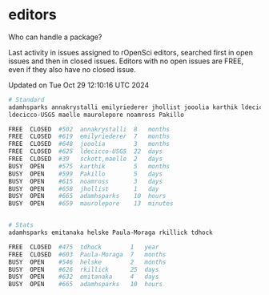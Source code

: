 # editors

Who can handle a package?

Last activity in issues assigned to rOpenSci editors, searched first in open
issues and then in closed issues. Editors with no open issues are FREE, even if
they also have no closed issue.


Updated on Tue Oct 29 12:10:16 UTC 2024

```bash
# Standard
adamhsparks annakrystalli emilyriederer jhollist jooolia karthik ldecicco
ldecicco-USGS maelle maurolepore noamross Pakillo

FREE  CLOSED  #502  annakrystalli  8   months
FREE  CLOSED  #619  emilyriederer  7   months
FREE  CLOSED  #648  jooolia        3   months
FREE  CLOSED  #625  ldecicco-USGS  22  days
FREE  CLOSED  #39   sckott,maelle  2   days
BUSY  OPEN    #575  karthik        5   months
BUSY  OPEN    #599  Pakillo        5   days
BUSY  OPEN    #615  noamross       3   days
BUSY  OPEN    #658  jhollist       1   day
BUSY  OPEN    #665  adamhsparks    10  hours
BUSY  OPEN    #659  maurolepore    13  minutes


# Stats
adamhsparks emitanaka helske Paula-Moraga rkillick tdhock

FREE  CLOSED  #475  tdhock        1   year
FREE  CLOSED  #603  Paula-Moraga  7   months
BUSY  OPEN    #546  helske        2   months
BUSY  OPEN    #626  rkillick      25  days
BUSY  OPEN    #632  emitanaka     4   days
BUSY  OPEN    #665  adamhsparks   10  hours
```

